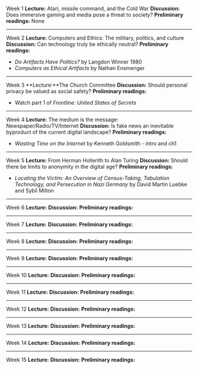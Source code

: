 Week 1
**Lecture:** Atari, missile command, and the Cold War
**Discussion:** Does immersive gaming and media pose a threat to society?
**Preliminary readings:** None

---

Week 2
**Lecture:** Computers and Ethics: The military, politics, and culture
**Discussion:** Can technology truly be ethically neutral?
**Preliminary readings:**
* *Do Artifacts Have Politics?* by Langdon Winner 1980
* *Computers as Ethical Artifacts* by Nathan Ensmenger

---

Week 3
**Lecture:**The Church Committee
**Discussion:** Should personal privacy be valued as social safety?
**Preliminary readings:**
* Watch part 1 of *Frontline: United States of Secrets*

---

Week 4
**Lecture:** The medium is the message: Newspaper/Radio/TV/Internet
**Discussion:** Is fake news an inevitable byproduct of the current digital landscape?
**Preliminary readings:**
* *Wasting Time on the Internet* by Kenneth Goldsmith - intro and ch1

---

Week 5
**Lecture:** From Herman Hollerith to Alan Turing
**Discussion:** Should there be limits to anonymity in the digital age?
**Preliminary readings:**
* *Locating the Victim: An Overview of Census-Taking, Tabulation Technology, and Persecution in Nazi Germany* by David Martin Luebke and Sybil Milton

---

Week 6
**Lecture:**
**Discussion:**
**Preliminary readings:**

---

Week 7
**Lecture:**
**Discussion:**
**Preliminary readings:**

---

Week 8
**Lecture:**
**Discussion:**
**Preliminary readings:**

---

Week 9
**Lecture:**
**Discussion:**
**Preliminary readings:**

---

Week 10
**Lecture:**
**Discussion:**
**Preliminary readings:**

---

Week 11
**Lecture:**
**Discussion:**
**Preliminary readings:**

---

Week 12
**Lecture:**
**Discussion:**
**Preliminary readings:**

---

Week 13
**Lecture:**
**Discussion:**
**Preliminary readings:**

---

Week 14
**Lecture:**
**Discussion:**
**Preliminary readings:**

---

Week 15
**Lecture:**
**Discussion:**
**Preliminary readings:**
